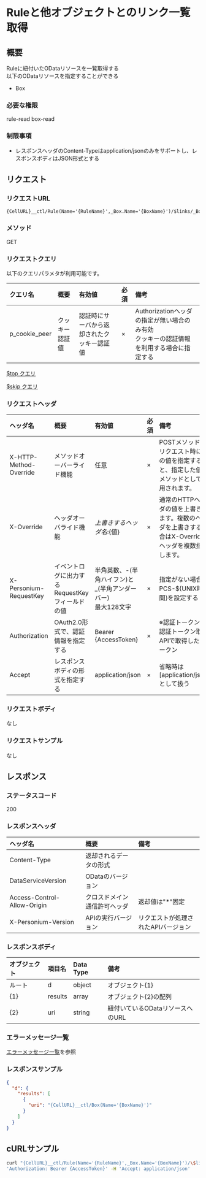 # Ruleと他オブジェクトとのリンク一覧取得
## 概要
Ruleに紐付いたODataリソースを一覧取得する  
以下のODataリソースを指定することができる  

* Box

### 必要な権限
rule-read
box-read

### 制限事項
* レスポンスヘッダのContent-Typeはapplication/jsonのみをサポートし、レスポンスボディはJSON形式とする


## リクエスト
### リクエストURL
```
{CellURL}__ctl/Rule(Name='{RuleName}',_Box.Name='{BoxName}')/$links/_Box
```

### メソッド
GET
### リクエストクエリ
以下のクエリパラメタが利用可能です。

|クエリ名|概要|有効値|必須|備考|
|:--|:--|:--|:--|:--|
|p_cookie_peer|クッキー認証値|認証時にサーバから返却されたクッキー認証値|×|Authorizationヘッダの指定が無い場合のみ有効<br>クッキーの認証情報を利用する場合に指定する|

<!---
[$select クエリ](406_Select_Query.md)

[$expand クエリ](405_Expand_Query.md)

[$format クエリ](404_Format_Query.md)

[$filter クエリ](403_Filter_Query.md)

[$inlinecount クエリ](407_Inlinecount_Query.md)

[$orderby クエリ](400_Orderby_Query.md)
-->

[$top クエリ](401_Top_Query.md)

[$skip クエリ](402_Skip_Query.md)

<!---
[全文検索(q)クエリ](408_Full_Text_Search_Query.md)
-->

### リクエストヘッダ
|ヘッダ名|概要|有効値|必須|備考|
|:--|:--|:--|:--|:--|
|X-HTTP-Method-Override|メソッドオーバーライド機能|任意|×|POSTメソッドでリクエスト時にこの値を指定すると、指定した値がメソッドとして使用されます。|
|X-Override|ヘッダオーバライド機能|${上書きするヘッダ名}:${値}|×|通常のHTTPヘッダの値を上書きします。複数のヘッダを上書きする場合はX-Overrideヘッダを複数指定します。|
|X-Personium-RequestKey|イベントログに出力するRequestKeyフィールドの値|半角英数、-(半角ハイフン)と_(半角アンダーバー)<br>最大128文字|×|指定がない場合、PCS-${UNIX時間}を設定する|
|Authorization|OAuth2.0形式で、認証情報を指定する|Bearer {AccessToken}|×|※認証トークンは認証トークン取得APIで取得したトークン|
|Accept|レスポンスボディの形式を指定する|application/json|×|省略時は[application/json]として扱う|
### リクエストボディ
なし

### リクエストサンプル
なし


## レスポンス
### ステータスコード
200

### レスポンスヘッダ

|ヘッダ名|概要|備考|
|:--|:--|:--|
|Content-Type|返却されるデータの形式||
|DataServiceVersion|ODataのバージョン||
|Access-Control-Allow-Origin|クロスドメイン通信許可ヘッダ|返却値は"*"固定|
|X-Personium-Version|APIの実行バージョン|リクエストが処理されたAPIバージョン|

### レスポンスボディ

|オブジェクト|項目名|Data Type|備考|
|:--|:--|:--|:--|
|ルート|d|object|オブジェクト{1}|
|{1}|results|array|オブジェクト{2}の配列|
|{2}|uri|string|紐付いているODataリソースへのURL|
### エラーメッセージ一覧
[エラーメッセージ一覧](004_Error_Messages.md)を参照

### レスポンスサンプル
```JSON
{
  "d": {
    "results": [
      {
        "uri": "{CellURL}__ctl/Box(Name='{BoxName}')"
      }
    ]
  }
}
```

## cURLサンプル

```sh
curl "{CellURL}__ctl/Rule(Name='{RuleName}',_Box.Name='{BoxName}')/\$links/_Box" -X GET -i -H \
'Authorization: Bearer {AccessToken}' -H 'Accept: application/json'
```
